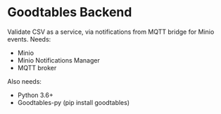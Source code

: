 # Goodtables Backend
Validate CSV as a service, via notifications from MQTT bridge for Minio events.
Needs:
* Minio
* Minio Notifications Manager
* MQTT broker


Also needs:
* Python 3.6+
* Goodtables-py (pip install goodtables)
